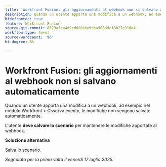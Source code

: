 ```yaml
---
title: 'Workfront Fusion: gli aggiornamenti al webhook non si salvano automaticamente'
description: Quando un utente apporta una modifica a un webhook, ad esempio nel modulo Workfront > Osserva evento, le modifiche non vengono salvate automaticamente. L’utente deve salvare lo scenario per mantenere le modifiche apportate al webhook.
hidefromtoc: true
feature: Workfront Fusion
source-git-commit: 8329afea4d9cdd80c6e9dba9636dcf8b27c910e4
workflow-type: tm+mt
source-wordcount: '96'
ht-degree: 8%

---
```



# Workfront Fusion: gli aggiornamenti al webhook non si salvano automaticamente

Quando un utente apporta una modifica a un webhook, ad esempio nel modulo Workfront > Osserva evento, le modifiche non vengono salvate automaticamente.

L&#39;utente **deve salvare lo scenario** per mantenere le modifiche apportate al webhook.

**Soluzione alternativa**

Salva lo scenario.

_Segnalato per la prima volta il venerdì 17 luglio 2025._

